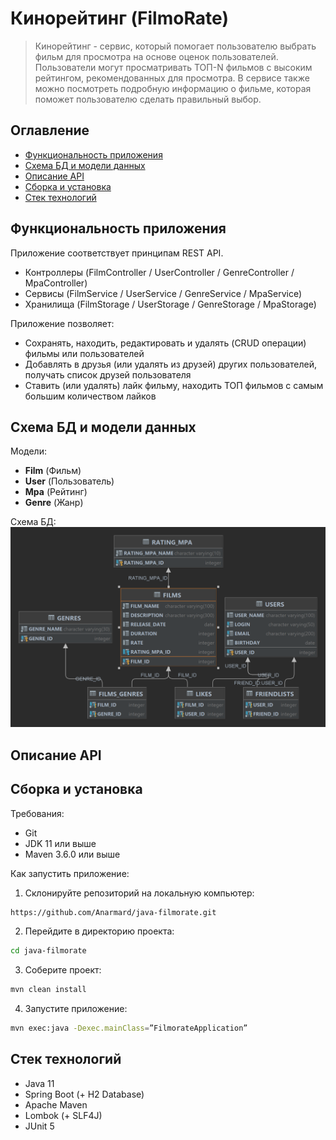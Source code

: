 # Кинорейтинг (FilmoRate)

> Кинорейтинг - сервис, который помогает пользователю выбрать фильм для просмотра на основе оценок пользователей.   
> Пользователи могут просматривать ТОП-N фильмов с высоким рейтингом, рекомендованных для просмотра.
> В сервисе также можно посмотреть подробную информацию о фильме, которая поможет пользователю сделать правильный выбор.

## Оглавление
- [Функциональность приложения](#функциональность-приложения)
- [Схема БД и модели данных](#схема-бд-и-модели-данных)
- [Описание API](#описание-api)
- [Сборка и установка](#сборка-и-установка)
- [Стек технологий](#стек-технологий)

## Функциональность приложения
Приложение соответствует принципам REST API.
- Контроллеры (FilmController / UserController / GenreController / MpaController)
- Сервисы (FilmService / UserService / GenreService / MpaService)
- Хранилища (FilmStorage / UserStorage / GenreStorage / MpaStorage)

Приложение позволяет:
- Сохранять, находить, редактировать и удалять (CRUD операции) фильмы или пользователей
- Добавлять в друзья (или удалять из друзей) других пользователей, получать список друзей пользователя
- Ставить (или удалять) лайк фильму, находить ТОП фильмов с самым большим количеством лайков

## Схема БД и модели данных
Модели:
- **Film** (Фильм)
- **User** (Пользователь)
- **Mpa** (Рейтинг)
- **Genre** (Жанр)

Схема БД:
![Scheme of Filmorate database](/FILMORATE_diagram.png)

## Описание API


## Сборка и установка
Требования:
- Git
- JDK 11 или выше
- Maven 3.6.0 или выше

Как запустить приложение:
1. Склонируйте репозиторий на локальную компьютер:
```bash
https://github.com/Anarmard/java-filmorate.git
```
2. Перейдите в директорию проекта:
```bash
cd java-filmorate
```
3. Соберите проект:
```bash
mvn clean install
```
4. Запустите приложение:
```bash
mvn exec:java -Dexec.mainClass=”FilmorateApplication”
```

## Стек технологий
- Java 11
- Spring Boot (+ H2 Database)
- Apache Maven
- Lombok (+ SLF4J)
- JUnit 5
